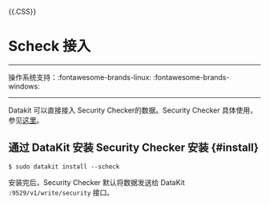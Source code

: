 <!-- This file required to translate to EN. -->
{{.CSS}}
# Scheck 接入
---

操作系统支持：:fontawesome-brands-linux: :fontawesome-brands-windows:

---

Datakit 可以直接接入 Security Checker的数据。Security Checker 具体使用，参见[这里](../scheck/scheck-install.md)。

## 通过 DataKit 安装 Security Checker 安装 {#install}

```shell
$ sudo datakit install --scheck
```

安装完后，Security Checker 默认将数据发送给 DataKit `:9529/v1/write/security` 接口。
